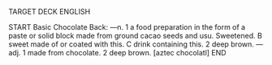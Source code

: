 TARGET DECK
ENGLISH

START
Basic
Chocolate
Back: —n. 1 a food preparation in the form of a paste or solid block made from ground cacao seeds and usu. Sweetened. B sweet made of or coated with this. C drink containing this. 2 deep brown. —adj. 1 made from chocolate. 2 deep brown. [aztec chocolatl]
END
